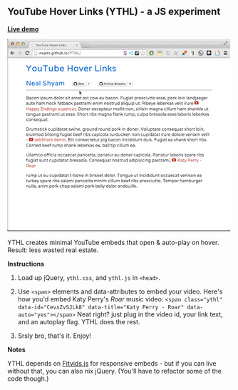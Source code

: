 ## YouTube Hover Links (YTHL) - a JS experiment

**[Live demo](http://nealrs.github.io/YTHL)**

![Demo Video](https://raw.githubusercontent.com/nealrs/YTHL/gh-pages/ythl.gif)

YTHL creates minimal YouTube embeds that open & auto-play on hover. Result: less wasted real estate.

**Instructions**

1. Load up jQuery, `ythl.css`, and  `ythl.js` in `<head>`.

2. Use `<span>` elements and data-attributes to embed your video. Here's how you'd embed Katy Perry's _Roar_ music video: `<span class="ythl" data-id="CevxZvSJLk8" data-title="Katy Perry - Roar" data-auto="yes"></span>` Neat right? just plug in the video id, your link text, and an autoplay flag. YTHL does the rest.

3. Srsly bro, that's it. Enjoy!

**Notes**

YTHL depends on  [Fitvids.js](https://github.com/davatron5000/FitVids.js) for responsive embeds - but if you can live without that, you can also nix jQuery. (You'll have to refactor some of the code though.)
